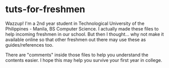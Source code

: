 # tuts-for-freshmen

Wazzup! I'm a 2nd year student in Technological University of the Philippines - Manila, BS Computer Science. I actually made these files to help incoming freshmen in our school. But then I thought... why not make it available online so that other freshmen out there may use these as guides/references too.

There are "comments" inside those files to help you understand the contents easier. I hope this may help you survive your first year in college.
